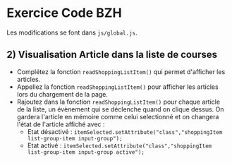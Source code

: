 # Exercice Code BZH

Les modifications se font dans `js/global.js`.

## 2) Visualisation Article dans la liste de courses

- Complétez la fonction `readShoppingListItem()` qui permet d'afficher les articles.
- Appellez la fonction `readShoppingListItem()` pour afficher les articles lors du chargement de la page.
- Rajoutez dans la fonction `readShoppingListItem()` pour chaque article de la liste, un évènement qui se déclenche quand on clique dessus. On gardera l'article en mémoire comme celui selectionné et on changera l'état de l'article affiché avec : 
    - Etat désactivé : `itemSelected.setAttribute("class","shoppingItem list-group-item input-group");`
    - Etat activé : `itemSelected.setAttribute("class","shoppingItem list-group-item input-group active");`